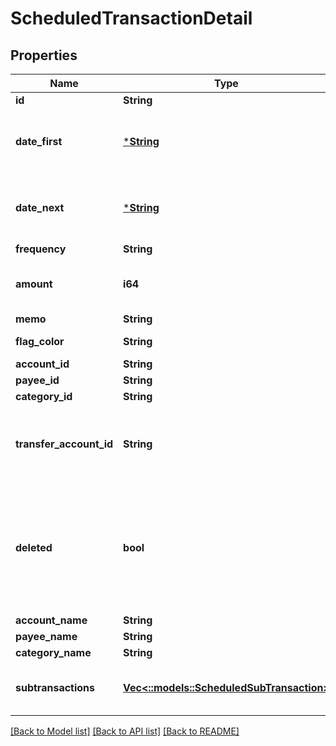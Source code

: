 # ScheduledTransactionDetail

## Properties

Name | Type | Description | Notes
------------ | ------------- | ------------- | -------------
**id** | **String** |  | 
**date_first** | [***String**](string.md) | The first date for which the Scheduled Transaction was scheduled. | 
**date_next** | [***String**](string.md) | The next date for which the Scheduled Transaction is scheduled. | 
**frequency** | **String** |  | 
**amount** | **i64** | The scheduled transaction amount in milliunits format | 
**memo** | **String** |  | 
**flag_color** | **String** | The scheduled transaction flag | 
**account_id** | **String** |  | 
**payee_id** | **String** |  | 
**category_id** | **String** |  | 
**transfer_account_id** | **String** | If a transfer, the account_id which the scheduled transaction transfers to | 
**deleted** | **bool** | Whether or not the scheduled transaction has been deleted.  Deleted scheduled transactions will only be included in delta requests. | 
**account_name** | **String** |  | 
**payee_name** | **String** |  | 
**category_name** | **String** |  | 
**subtransactions** | [**Vec<::models::ScheduledSubTransaction>**](ScheduledSubTransaction.md) | If a split scheduled transaction, the subtransactions. | 

[[Back to Model list]](../README.md#documentation-for-models) [[Back to API list]](../README.md#documentation-for-api-endpoints) [[Back to README]](../README.md)


